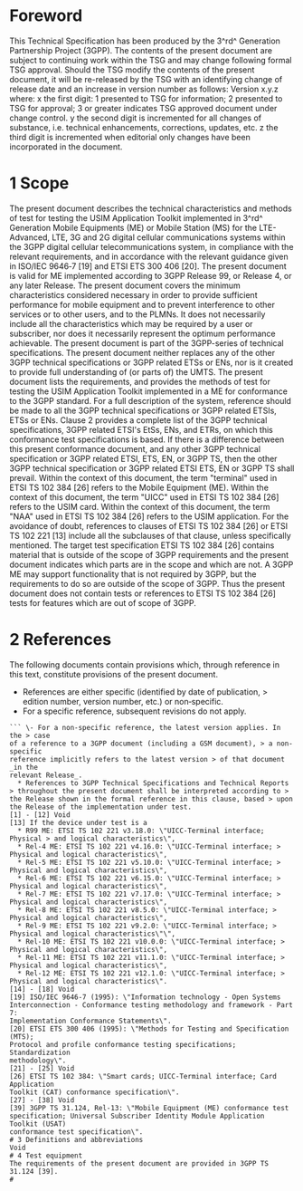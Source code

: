 # Foreword
This Technical Specification has been produced by the 3^rd^ Generation
Partnership Project (3GPP).
The contents of the present document are subject to continuing work within the
TSG and may change following formal TSG approval. Should the TSG modify the
contents of the present document, it will be re-released by the TSG with an
identifying change of release date and an increase in version number as
follows:
Version x.y.z
where:
x the first digit:
1 presented to TSG for information;
2 presented to TSG for approval;
3 or greater indicates TSG approved document under change control.
y the second digit is incremented for all changes of substance, i.e. technical
enhancements, corrections, updates, etc.
z the third digit is incremented when editorial only changes have been
incorporated in the document.
# 1 Scope
The present document describes the technical characteristics and methods of
test for testing the USIM Application Toolkit implemented in 3^rd^ Generation
Mobile Equipments (ME) or Mobile Station (MS) for the LTE-Advanced, LTE, 3G
and 2G digital cellular communications systems within the 3GPP digital
cellular telecommunications system, in compliance with the relevant
requirements, and in accordance with the relevant guidance given in ISO/IEC
9646‑7 [19] and ETSI ETS 300 406 [20].
The present document is valid for ME implemented according to 3GPP Release 99,
or Release 4, or any later Release.
The present document covers the minimum characteristics considered necessary
in order to provide sufficient performance for mobile equipment and to prevent
interference to other services or to other users, and to the PLMNs.
It does not necessarily include all the characteristics which may be required
by a user or subscriber, nor does it necessarily represent the optimum
performance achievable.
The present document is part of the 3GPP-series of technical specifications.
The present document neither replaces any of the other 3GPP technical
specifications or 3GPP related ETSs or ENs, nor is it created to provide full
understanding of (or parts of) the UMTS. The present document lists the
requirements, and provides the methods of test for testing the USIM
Application Toolkit implemented in a ME for conformance to the 3GPP standard.
For a full description of the system, reference should be made to all the 3GPP
technical specifications or 3GPP related ETSIs, ETSs or ENs. Clause 2 provides
a complete list of the 3GPP technical specifications, 3GPP related ETSI\'s
EtSs, ENs, and ETRs, on which this conformance test specifications is based.
If there is a difference between this present conformance document, and any
other 3GPP technical specification or 3GPP related ETSI, ETS, EN, or 3GPP TS,
then the other 3GPP technical specification or 3GPP related ETSI ETS, EN or
3GPP TS shall prevail.
Within the context of this document, the term \"terminal\" used in ETSI TS 102
384 [26] refers to the Mobile Equipment (ME).
Within the context of this document, the term \"UICC\" used in ETSI TS 102 384
[26] refers to the USIM card.
Within the context of this document, the term \"NAA\" used in ETSI TS 102 384
[26] refers to the USIM application.
For the avoidance of doubt, references to clauses of ETSI TS 102 384 [26] or
ETSI TS 102 221 [13] include all the subclauses of that clause, unless
specifically mentioned.
The target test specification ETSI TS 102 384 [26] contains material that is
outside of the scope of 3GPP requirements and the present document indicates
which parts are in the scope and which are not.
A 3GPP ME may support functionality that is not required by 3GPP, but the
requirements to do so are outside of the scope of 3GPP. Thus the present
document does not contain tests or references to ETSI TS 102 384 [26] tests
for features which are out of scope of 3GPP.
# 2 References
The following documents contain provisions which, through reference in this
text, constitute provisions of the present document.
  * References are either specific (identified by date of publication, > edition number, version number, etc.) or non‑specific.
  * For a specific reference, subsequent revisions do not apply.
```{=html}
``` \- For a non-specific reference, the latest version applies. In the > case
of a reference to a 3GPP document (including a GSM document), > a non-specific
reference implicitly refers to the latest version > of that document _in the
relevant Release_.
  * References to 3GPP Technical Specifications and Technical Reports > throughout the present document shall be interpreted according to > the Release shown in the formal reference in this clause, based > upon the Release of the implementation under test.
[1] - [12] Void
[13] If the device under test is a
  * R99 ME: ETSI TS 102 221 v3.18.0: \"UICC-Terminal interface; Physical > and logical characteristics\",
  * Rel-4 ME: ETSI TS 102 221 v4.16.0: \"UICC-Terminal interface; > Physical and logical characteristics\",
  * Rel-5 ME: ETSI TS 102 221 v5.10.0: \"UICC-Terminal interface; > Physical and logical characteristics\",
  * Rel-6 ME: ETSI TS 102 221 v6.15.0: \"UICC-Terminal interface; > Physical and logical characteristics\",
  * Rel-7 ME: ETSI TS 102 221 v7.17.0: \"UICC-Terminal interface; > Physical and logical characteristics\",
  * Rel-8 ME: ETSI TS 102 221 v8.5.0: \"UICC-Terminal interface; > Physical and logical characteristics\",
  * Rel-9 ME: ETSI TS 102 221 v9.2.0: \"UICC-Terminal interface; > Physical and logical characteristics\"\",
  * Rel-10 ME: ETSI TS 102 221 v10.0.0: \"UICC-Terminal interface; > Physical and logical characteristics\",
  * Rel-11 ME: ETSI TS 102 221 v11.1.0: \"UICC-Terminal interface; > Physical and logical characteristics\",
  * Rel-12 ME: ETSI TS 102 221 v12.1.0: \"UICC-Terminal interface; > Physical and logical characteristics\".
[14] - [18] Void
[19] ISO/IEC 9646‑7 (1995): \"Information technology - Open Systems
Interconnection - Conformance testing methodology and framework - Part 7:
Implementation Conformance Statements\".
[20] ETSI ETS 300 406 (1995): \"Methods for Testing and Specification (MTS);
Protocol and profile conformance testing specifications; Standardization
methodology\".
[21] - [25] Void
[26] ETSI TS 102 384: \"Smart cards; UICC-Terminal interface; Card Application
Toolkit (CAT) conformance specification\".
[27] - [38] Void
[39] 3GPP TS 31.124, Rel-13: \"Mobile Equipment (ME) conformance test
specification; Universal Subscriber Identity Module Application Toolkit (USAT)
conformance test specification\".
# 3 Definitions and abbreviations
Void
# 4 Test equipment
The requirements of the present document are provided in 3GPP TS 31.124 [39].
#